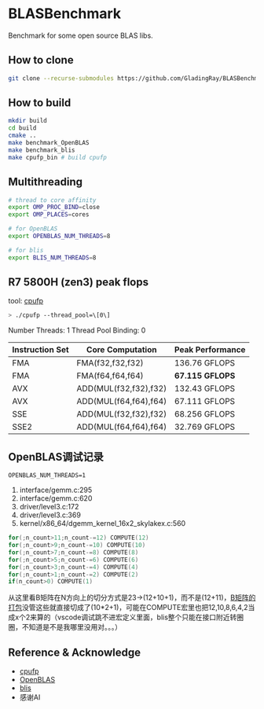 # BLASBenchmark
Benchmark for some open source BLAS libs.
## How to clone
```bash
git clone --recurse-submodules https://github.com/GladingRay/BLASBenchmark.git
```
## How to build
```bash
mkdir build
cd build
cmake ..
make benchmark_OpenBLAS
make benchmark_blis
make cpufp_bin # build cpufp
```
## Multithreading
```bash
# thread to core affinity
export OMP_PROC_BIND=close
export OMP_PLACES=cores

# for OpenBLAS
export OPENBLAS_NUM_THREADS=8

# for blis
export BLIS_NUM_THREADS=8
```
## R7 5800H (zen3) peak flops
tool: [cpufp](https://github.com/pigirons/cpufp)
```bash
> ./cpufp --thread_pool=\[0\]
```
Number Threads: 1
Thread Pool Binding: 0

| Instruction Set | Core Computation      | Peak Performance |
|-----------------|-----------------------|------------------|
| FMA             | FMA(f32,f32,f32)      | 136.76 GFLOPS    |
| FMA             | FMA(f64,f64,f64)      | **67.115 GFLOPS**    |
| AVX             | ADD(MUL(f32,f32),f32) | 132.43 GFLOPS    |
| AVX             | ADD(MUL(f64,f64),f64) | 67.111 GFLOPS    |
| SSE             | ADD(MUL(f32,f32),f32) | 68.256 GFLOPS    |
| SSE2            | ADD(MUL(f64,f64),f64) | 32.769 GFLOPS    |
## OpenBLAS调试记录
`OPENBLAS_NUM_THREADS=1`
1. interface/gemm.c:295
2. interface/gemm.c:620
3. driver/level3.c:172
4. driver/level3.c:369
5. kernel/x86_64/dgemm_kernel_16x2_skylakex.c:560
```c
for(;n_count>11;n_count-=12) COMPUTE(12)
for(;n_count>9;n_count-=10) COMPUTE(10)
for(;n_count>7;n_count-=8) COMPUTE(8)
for(;n_count>5;n_count-=6) COMPUTE(6)
for(;n_count>3;n_count-=4) COMPUTE(4)
for(;n_count>1;n_count-=2) COMPUTE(2)
if(n_count>0) COMPUTE(1)
```
从这里看B矩阵在N方向上的切分方式是23->(12+10+1)，而不是(12+11)，[B矩阵的打包](BLASLIBS/OpenBLAS/kernel/generic/gemm_ncopy_2.c)没管这些就直接切成了(10*2+1)，可能在COMPUTE宏里也把12,10,8,6,4,2当成x个2来算的（vscode调试跳不进宏定义里面，blis整个只能在接口附近转圈圈，不知道是不是我哪里没用对。。。）

## Reference & Acknowledge
- [cpufp](https://github.com/pigirons/cpufp)
- [OpenBLAS](https://github.com/OpenMathLib/OpenBLAS)
- [blis](https://github.com/flame/blis)
- 感谢AI